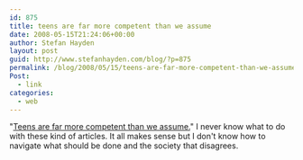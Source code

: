 ```yaml
---
id: 875
title: teens are far more competent than we assume
date: 2008-05-15T21:24:06+00:00
author: Stefan Hayden
layout: post
guid: http://www.stefanhayden.com/blog/?p=875
permalink: /blog/2008/05/15/teens-are-far-more-competent-than-we-assume/
Post:
  - link
categories:
  - web
---
```

"<a href="http://www.psychologytoday.com/articles/index.php?term=20070302-000002&page=1">Teens are far more competent than we assume.</a>" I never know what to do with these kind of articles. It all makes sense but I don't know how to navigate what should be done and the society that disagrees.